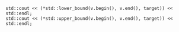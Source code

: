 
	std::cout << (*std::lower_bound(v.begin(), v.end(), target)) << std::endl;
	std::cout << (*std::upper_bound(v.begin(), v.end(), target)) << std::endl;

